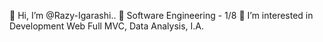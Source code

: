 👋 Hi, I’m @Razy-Igarashi..
👋 Software Engineering - 1/8
👀 I’m interested in Development Web Full MVC, Data Analysis, I.A.
